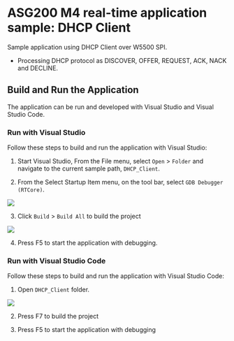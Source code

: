 # ASG200 M4 real-time application sample: DHCP Client

Sample application using DHCP Client over W5500 SPI.
* Processing DHCP protocol as DISCOVER, OFFER, REQUEST, ACK, NACK and DECLINE.

## Build and Run the Application

The application can be run and developed with Visual Studio and Visual Studio Code.

### Run with Visual Studio

Follow these steps to build and run the application with Visual Studio:

1. Start Visual Studio, From the File menu, select `Open` > `Folder` and navigate to the current sample path, `DHCP_Client`.

2. From the Select Startup Item menu, on the tool bar, select `GDB Debugger (RTCore)`.

<img src="https://github.com/WIZnet-Azure-Sphere/ASG200_App/blob/master/Docs/references/visual-studio-select-gdb-debugger-rt.png?raw=true"/>


3. Click `Build` > `Build All` to build the project

<img src="https://github.com/WIZnet-Azure-Sphere/ASG200_App/blob/master/Docs/references/visual-studio-build-the-project.png?raw=true">


4. Press F5 to start the application with debugging.

### Run with Visual Studio Code

Follow these steps to build and run the application with Visual Studio Code:

1. Open `DHCP_Client` folder.

<img src="https://github.com/WIZnet-Azure-Sphere/ASG200_App/blob/master/Docs/references/visual-studio-code-open-project-folder.png?raw=true">


2. Press F7 to build the project

3. Press F5 to start the application with debugging
